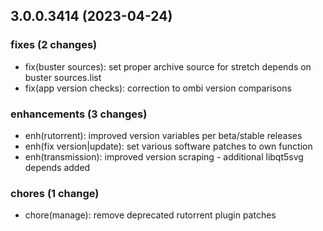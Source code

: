 ## 3.0.0.3414 (2023-04-24)

### fixes (2 changes)

- fix(buster sources): set proper archive source for stretch depends on buster sources.list
- fix(app version checks): correction to ombi version comparisons

### enhancements (3 changes)

- enh(rutorrent): improved version variables per beta/stable releases
- enh(fix version|update): set various software patches to own function
- enh(transmission): improved version scraping - additional libqt5svg depends added

### chores (1 change)

- chore(manage): remove deprecated rutorrent plugin patches
